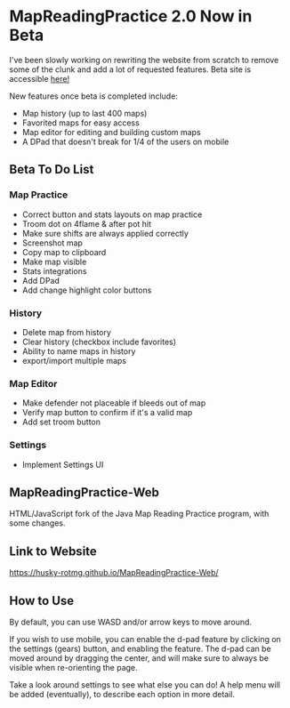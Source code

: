 # MapReadingPractice 2.0 Now in Beta
I've been slowly working on rewriting the website from scratch to remove some of the clunk and add a lot of requested features.
Beta site is accessible [here!](https://husky-rotmg.github.io/MapReadingPractice-Web/beta)

New features once beta is completed include:
- Map history (up to last 400 maps)
- Favorited maps for easy access
- Map editor for editing and building custom maps
- A DPad that doesn't break for 1/4 of the users on mobile

## Beta To Do List

### Map Practice
- Correct button and stats layouts on map practice
- Troom dot on 4flame & after pot hit
- Make sure shifts are always applied correctly
- Screenshot map
- Copy map to clipboard
- Make map visible
- Stats integrations
- Add DPad
- Add change highlight color buttons

### History
- Delete map from history
- Clear history (checkbox include favorites)
- Ability to name maps in history
- export/import multiple maps

### Map Editor
- Make defender not placeable if bleeds out of map
- Verify map button to confirm if it's a valid map
- Add set troom button

### Settings
- Implement Settings UI

## MapReadingPractice-Web
HTML/JavaScript fork of the Java Map Reading Practice program, with some changes.

## Link to Website
https://husky-rotmg.github.io/MapReadingPractice-Web/

## How to Use
By default, you can use WASD and/or arrow keys to move around. 

If you wish to use mobile, you can enable the d-pad feature by clicking on the settings (gears) button, and enabling the feature. The d-pad can be moved around by dragging the center, and will make sure to always be visible when re-orienting the page.

Take a look around settings to see what else you can do! A help menu will be added (eventually), to describe each option in more detail.

#

